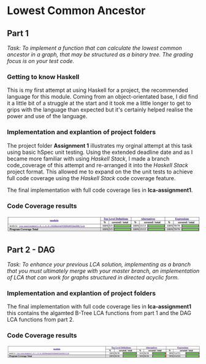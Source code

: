 <h1> Lowest Common Ancestor </h1>

<h2> Part 1 </h2>

*Task: To implement a function that can calculate the lowest common ancestor in a graph, that may be structured as a binary tree. The grading focus is on your test code.*

<h3> Getting to know Haskell </h3>
This is my first attempt at using Haskell for a project, the recommended language for this module. Coming from an object-orientated base, I did find it a little bit of a struggle at the start and it took me a little longer to get to grips with the language than expected but it's certainly helped realise the power and use of the language.

<h3> Implementation and explantion of project folders </h3>

The project folder **Assignment 1** illustrates my orginal attempt at this task using basic hSpec unit testing. Using the extended deadline date and as I became more familiar with using *Haskell Stack*, I made a branch code_coverage of this attempt and re-arranged it into the *Haskell Stack* project format. This allowed me to expand on the the unit tests to achieve full code coverage using the *Haskell Stack* code coverage feature. 

The final implementation with full code coverage lies in **lca-assignment1**.

<h3> Code Coverage results </h3>

![Screenshot of Code Coverage](https://github.com/leecampbell25/CS3012/blob/master/LCA/Screen%20Shot%202018-10-20%20at%2018.18.25.png)

<h2> Part 2 - DAG</h2>

*Task: To enhance your previous LCA solution, implementing as a branch that you must ultimately merge with your master branch, an implementation of LCA that can work for graphs structured in directed acyclic form.*


<h3> Implementation and explantion of project folders </h3>

The final implementation with full code coverage lies in **lca-assignment1** this contains the algamted B-Tree LCA functions from part 1 and the DAG LCA functions from part 2.

<h3> Code Coverage results </h3>

![Screenshot of Code Coverage](https://github.com/leecampbell25/CS3012/blob/master/LCA/DAG%20code%20coverage%20screenshot%20.png)



